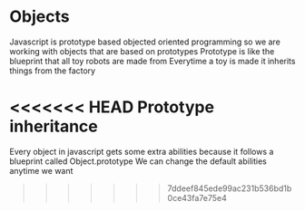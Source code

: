 # Objects
Javascript is prototype based objected oriented programming so we are working with objects that are based on prototypes
Prototype is like the blueprint that all toy robots are made from
Everytime a toy is made it inherits things from the factory

<<<<<<< HEAD
Prototype inheritance 
=======
Every object in javascript gets some extra abilities because it follows a blueprint called Object.prototype
We can change the default abilities anytime we want
>>>>>>> 7ddeef845ede99ac231b536bd1b0ce43fa7e75e4
